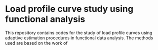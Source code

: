 # Load profile curve study using functional analysis
This repository contains codes for the study of load profile curves using adaptive estimation procedures in functional data analysis.
The methods used are based on the work of
